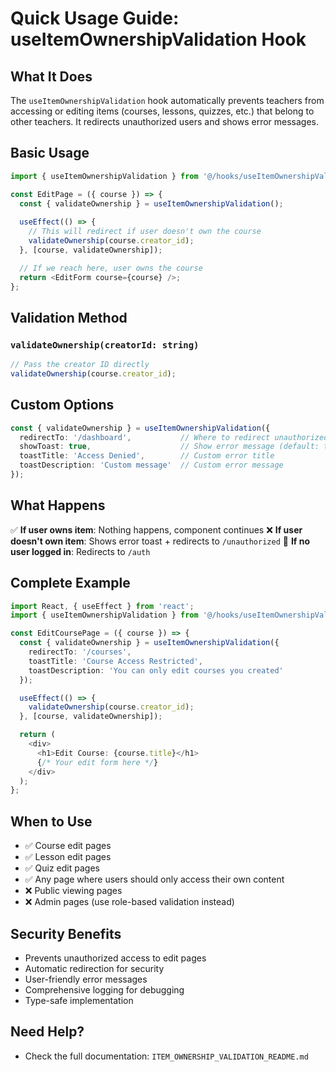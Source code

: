 # Quick Usage Guide: useItemOwnershipValidation Hook

## What It Does

The `useItemOwnershipValidation` hook automatically prevents teachers from accessing or editing items (courses, lessons, quizzes, etc.) that belong to other teachers. It redirects unauthorized users and shows error messages.

## Basic Usage

```typescript
import { useItemOwnershipValidation } from '@/hooks/useItemOwnershipValidation';

const EditPage = ({ course }) => {
  const { validateOwnership } = useItemOwnershipValidation();
  
  useEffect(() => {
    // This will redirect if user doesn't own the course
    validateOwnership(course.creator_id);
  }, [course, validateOwnership]);

  // If we reach here, user owns the course
  return <EditForm course={course} />;
};
```

## Validation Method

### `validateOwnership(creatorId: string)`
```typescript
// Pass the creator ID directly
validateOwnership(course.creator_id);
```

## Custom Options

```typescript
const { validateOwnership } = useItemOwnershipValidation({
  redirectTo: '/dashboard',           // Where to redirect unauthorized users
  showToast: true,                    // Show error message (default: true)
  toastTitle: 'Access Denied',        // Custom error title
  toastDescription: 'Custom message'  // Custom error message
});
```

## What Happens

✅ **If user owns item**: Nothing happens, component continues
❌ **If user doesn't own item**: Shows error toast + redirects to `/unauthorized`
🔐 **If no user logged in**: Redirects to `/auth`

## Complete Example

```typescript
import React, { useEffect } from 'react';
import { useItemOwnershipValidation } from '@/hooks/useItemOwnershipValidation';

const EditCoursePage = ({ course }) => {
  const { validateOwnership } = useItemOwnershipValidation({
    redirectTo: '/courses',
    toastTitle: 'Course Access Restricted',
    toastDescription: 'You can only edit courses you created'
  });

  useEffect(() => {
    validateOwnership(course.creator_id);
  }, [course, validateOwnership]);

  return (
    <div>
      <h1>Edit Course: {course.title}</h1>
      {/* Your edit form here */}
    </div>
  );
};
```

## When to Use

- ✅ Course edit pages
- ✅ Lesson edit pages
- ✅ Quiz edit pages
- ✅ Any page where users should only access their own content
- ❌ Public viewing pages
- ❌ Admin pages (use role-based validation instead)

## Security Benefits

- Prevents unauthorized access to edit pages
- Automatic redirection for security
- User-friendly error messages
- Comprehensive logging for debugging
- Type-safe implementation

## Need Help?

- Check the full documentation: `ITEM_OWNERSHIP_VALIDATION_README.md`
